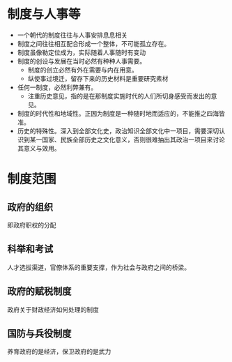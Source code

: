 # 制度与人事等
- 一个朝代的制度往往与人事安排息息相关
- 制度之间往往相互配合形成一个整体，不可能孤立存在。
- 制度虽像勒定位成为，实际随着人事随时有变动
- 制度的创设与发展在当时必然有种种人事需要。
	- 制度的创立必然有外在需要与内在用意。
	- 纵使事过境迁，留存下来的历史材料是重要研究素材
- 任何一制度，必然利弊兼有。
	- 注重历史意见，指的是在那制度实施时代的⼈们所切⾝感受⽽发出的意⻅。
- 制度的时代性和地域性。正因为制度是一种随时地而适应的，不能推之四海皆准。
- 历史的特殊性。深入到全部文化史，政治知识全部文化中一项目，需要深切认识到某一国家、民族全部历史之文化意义，否则很难抽出其政治一项目来讨论其意义与效用。
# 制度范围
## 政府的组织
即政府职权的分配
## 科举和考试
人才选拔渠道，官僚体系的重要支撑，作为社会与政府之间的桥梁。
## 政府的赋税制度
政府关于财政经济如何处理的制度
## 国防与兵役制度
养育政府的是经济，保卫政府的是武力